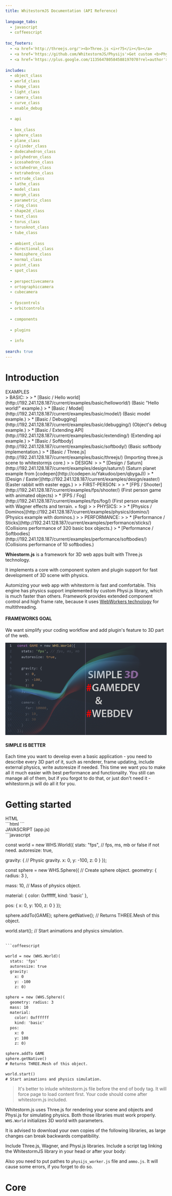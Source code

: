 ```yaml
---
title: WhitestormJS Documentation (API Reference)

language_tabs:
  - javascript
  - coffeescript

toc_footers:
  - <a href='http://threejs.org/'><b>Three.js <i>r75</i></b></a>
  - <a href='https://github.com/WhitestormJS/Physijs'>Get custom <b>Physijs</b></a>
  - <a href='https://plus.google.com/113564780584588197070?rel=author'>Google</a>

includes:
  - object_class
  - world_class
  - shape_class
  - light_class
  - camera_class
  - curve_class
  - enable_debug

  - api

  - box_class
  - sphere_class
  - plane_class
  - cylinder_class
  - dodecahedron_class
  - polyhedron_class
  - icosahedron_class
  - octahedron_class
  - tetrahedron_class
  - extrude_class
  - lathe_class
  - model_class
  - morph_class
  - parametric_class
  - ring_class
  - shape2d_class
  - text_class
  - torus_class
  - torusknot_class
  - tube_class

  - ambient_class
  - directional_class
  - hemisphere_class
  - normal_class
  - point_class
  - spot_class

  - perspectivecamera
  - ortographiccamera
  - cubecamera

  - fpscontrols
  - orbitcontrols

  - components

  - plugins

  - info

search: true
---
```



<h1 class="bigline">Introduction</h1>

<div class="blockTitle h3">EXAMPLES</div>
> BASIC:
>
> * [Basic / Hello world](http://192.241.128.187/current/examples/basic/helloworld/)  (Basic "Hello world!" example.)
> * [Basic / Model](http://192.241.128.187/current/examples/basic/model/)  (Basic model example.)
> * [Basic / Debugging](http://192.241.128.187/current/examples/basic/debugging/)  (Object's debug example.)
> * [Basic / Extending API](http://192.241.128.187/current/examples/basic/extending/)  (Extending api example.)
> * [Basic / Softbody](http://192.241.128.187/current/examples/basic/softbody/)  (Basic softbody implementation.)
> * [Basic / Three.js](http://192.241.128.187/current/examples/basic/threejs/)  (Importing three.js scene to whitestormjs core.)
>
> DESIGN:
>
> * [Design / Saturn](http://192.241.128.187/current/examples/design/saturn/)  (Saturn planet example from [codepen](http://codepen.io/Yakudoo/pen/qbygaJ))
> * [Design / Easter](http://192.241.128.187/current/examples/design/easter/)  (Easter rabbit with easter eggs.)
>
> FIRST-PERSON:
>
> * [FPS / Shooter](http://192.241.128.187/current/examples/fps/shooter/)  (First person game with animated objects) 
> * [FPS / Fog](http://192.241.128.187/current/examples/fps/fog/)  (First person example with Wagner effects and terrain. + fog)
>
> PHYSICS:
>
> * [Physics / Dominos](http://192.241.128.187/current/examples/physics/domino/)  (Physics example with dominos.)
>
> PERFORMANCE:
>
> * [Performance / Sticks](http://192.241.128.187/current/examples/performance/sticks/)  (Collisions performance of 320 basic box objects.)
> * [Performance / Softbodies](http://192.241.128.187/current/examples/performance/softbodies/)  (Collisions performance of 10 softbodies.)

**Whiestorm.js** is a framework for 3D web apps built with Three.js technology.

It implements a core with component system and plugin support for fast development of 3D scene with physics.

Automizing your web app with whitestorm is fast and comfortable. This engine has physics support implemented by custom Physi.js library, which is much faster than others. Framework provides extended component control and high frame rate, because it uses [WebWorkers technology](https://developer.mozilla.org/en-US/docs/Web/API/Web_Workers_API/Using_web_workers) for multithreading.

#### FRAMEWORKS GOAL

We want simplify your coding workflow and add plugin's feature to 3D part of the web.

<img src="images/intro.png">

#### SIMPLE IS BETTER

Each time you want to develop even a basic application - you need to describe every 3D part of it, such as renderer, frame updating, include external physics, write autoresize if needed. This time we want you to make all it much easier with best performance and functionality. You still can manage all of them, but if you forgot to do that, or just don't need it - whitestorm.js will do all it for you.

# Getting started

<div class="blockTitle h2">HTML</div>
```html
<!-- WhitestormJS library -->
<script src="whitestorm.js"></script>
<!-- My app written in WhitestormJS -->
<script src="app.js"></script>
```

<div class="blockTitle h2">JAVASCRIPT (app.js)</div>
```javascript

const world = new WHS.World({
  stats: "fps", // fps, ms, mb or false if not need.
  autoresize: true,

  gravity: { // Physic gravity.
    x: 0,
    y: -100,
    z: 0
  }
});

const sphere = new WHS.Sphere({ // Create sphere object.
  geometry: {
    radius: 3
  },

  mass: 10, // Mass of physics object.

  material: {
    color: 0xffffff,
    kind: 'basic'
  },

  pos: {
    x: 0,
    y: 100,
    z: 0
  }
});

sphere.addTo(GAME);
sphere.getNative(); // Returns THREE.Mesh of this object.

world.start(); // Start animations and physics simulation.

```

```coffeescript

world = new (WHS.World)(
  stats: 'fps'
  autoresize: true
  gravity:
    x: 0
    y: -100
    z: 0)

sphere = new (WHS.Sphere)(
  geometry: radius: 3
  mass: 10
  material:
    color: 0xffffff
    kind: 'basic'
  pos:
    x: 0
    y: 100
    z: 0)

sphere.addTo GAME
sphere.getNative()
# Returns THREE.Mesh of this object.

world.start()
# Start animations and physics simulation.

```

> It's better to inlude whitestorm.js file before the end of body tag. It will force page to load content first. Your code should come after whitestorm.js included.

Whitestorm.js uses Three.js for rendering your scene and objects and Physi.js for simulating physics. Both those libraries must work properly. 
`WHS.World` initializes 3D world with parameters.

<aside class="notice">It is advised to download your own copies of the following libraries, as large changes can break backwards compatibility.</aside>

Include Three.js, Wagner, and Physi.js libraries. Include a script tag linking the WhitestormJS library in your head or after your body:

Also you need to put pathes to `physijs_worker.js` file and `ammo.js`. It will cause some errors, if you forget to do so.

# Core






